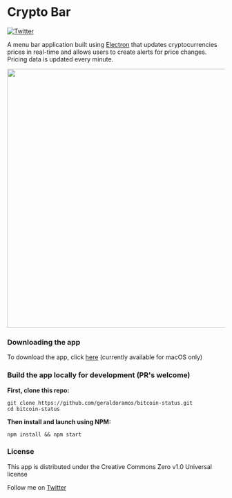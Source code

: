 # Crypto Bar

[![Twitter](https://img.shields.io/twitter/url/https/twitter.com/fold_left.svg?style=social&label=Follow%20%40geraldoramos)](https://twitter.com/geraldoramos)

A menu bar application built using [Electron](https://github.com/electron) that updates cryptocurrencies prices in real-time and allows users to create alerts for price changes. Pricing data is updated every minute.

<p align="center"><img src="https://firebasestorage.googleapis.com/v0/b/crypto-bar.appspot.com/o/crypto-bar.gif?alt=media&token=18d103c7-31b4-4089-852a-bab822defddd" width="600"/></p>



### Downloading the app

To download the app, click [here](https://github.com/geraldoramos/crypto-bar/releases/latest) (currently available for macOS only)

### Build the app locally for development (PR's welcome)

**First, clone this repo:**
 ```
git clone https://github.com/geraldoramos/bitcoin-status.git
cd bitcoin-status
 ```

**Then install and launch using NPM:**
```
npm install && npm start
 ```


### License
This app is distributed under the Creative Commons Zero v1.0 Universal license

Follow me on [Twitter](http://twitter.com/geraldoramos)
